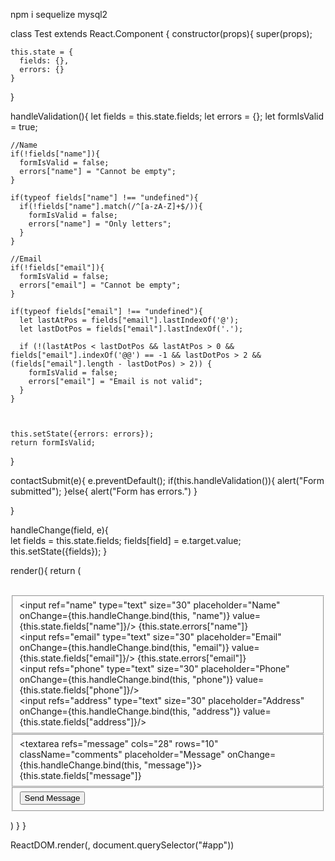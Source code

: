 npm i sequelize mysql2


class Test extends React.Component {
  constructor(props){
    super(props);

    this.state = {
      fields: {},
      errors: {}
    }
  }

  handleValidation(){
    let fields = this.state.fields;
    let errors = {};
    let formIsValid = true;

    //Name
    if(!fields["name"]){
      formIsValid = false;
      errors["name"] = "Cannot be empty";
    }
    
    if(typeof fields["name"] !== "undefined"){
      if(!fields["name"].match(/^[a-zA-Z]+$/)){
        formIsValid = false;
        errors["name"] = "Only letters";
      }      	
    }

    //Email
    if(!fields["email"]){
      formIsValid = false;
      errors["email"] = "Cannot be empty";
    }

    if(typeof fields["email"] !== "undefined"){
      let lastAtPos = fields["email"].lastIndexOf('@');
      let lastDotPos = fields["email"].lastIndexOf('.');

      if (!(lastAtPos < lastDotPos && lastAtPos > 0 && fields["email"].indexOf('@@') == -1 && lastDotPos > 2 && (fields["email"].length - lastDotPos) > 2)) {
        formIsValid = false;
        errors["email"] = "Email is not valid";
      }
    }



    this.setState({errors: errors});
    return formIsValid;
  }

  contactSubmit(e){
    e.preventDefault();
    if(this.handleValidation()){
      alert("Form submitted");
    }else{
      alert("Form has errors.")
    }

  }

  handleChange(field, e){    		
    let fields = this.state.fields;
    fields[field] = e.target.value;        
    this.setState({fields});
  }

  render(){
    return (
      <div>        	
        <form name="contactform" className="contactform" onSubmit= {this.contactSubmit.bind(this)}>
          <div className="col-md-6">
            <fieldset>
              <input ref="name" type="text" size="30" placeholder="Name" onChange={this.handleChange.bind(this, "name")} value={this.state.fields["name"]}/>
              <span className="error">{this.state.errors["name"]}</span>
              <br/>
              <input refs="email" type="text" size="30" placeholder="Email" onChange={this.handleChange.bind(this, "email")} value={this.state.fields["email"]}/>
              <span className="error">{this.state.errors["email"]}</span>
              <br/>
              <input refs="phone" type="text" size="30" placeholder="Phone" onChange={this.handleChange.bind(this, "phone")} value={this.state.fields["phone"]}/>
              <br/>
              <input refs="address" type="text" size="30" placeholder="Address" onChange={this.handleChange.bind(this, "address")} value={this.state.fields["address"]}/>
              <br/>
            </fieldset>
          </div>
          <div className="col-md-6">
            <fieldset>
              <textarea refs="message" cols="28" rows="10"
                className="comments" placeholder="Message" onChange={this.handleChange.bind(this, "message")}>{this.state.fields["message"]}</textarea>
            </fieldset>
          </div>
          <div className="col-md-12">
            <fieldset>
              <button className="btn btn-lg pro" id="submit" value="Submit">Send Message</button>
            </fieldset>
          </div>
        </form>
      </div>
    )
  }
}

ReactDOM.render(<Test />, document.querySelector("#app"))
